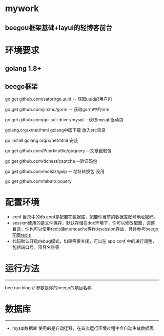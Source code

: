 # mywork

beegou框架基础+layui的轻博客前台
---
# 环境要求
golang 1.8+
---
beego框架
---
go get github.com/satori/go.uuid   -- 获取uuid的用户包

go get  github.com/jinzhu/gorm     -- 获取gorm中的orm

go get  github.com/go-sql-driver/mysql --获取mysql 驱动包

golang.org/x/net/html golang中国下载 放入src目录

go install golang.org/x/net/html     安装

go get github.com/PuerkitoBio/goquery  --文章截取包

go get github.com/dchest/captcha --验证码包


go get github.com/molizz/goip   -- 地址转换包  没用

go get github.com/tabalt/ipquery
# 配置环境
- conf 目录中的db.conf是配置在数据库，配置你当前的数据库账号地址密码。
- session使用的是文件保存，默认存储在doc环境下，你可以修改配置，调整目录，你也可以使用redis活memcache等作为session存放，具体参考[beego配置redis](https://beego.me/docs/module/session.md)
- 代码默认开启debug模式，如果需要关闭，可以在 app.conf 中的进行调整，包括端口号，项目名称等
# 运行方法
----
bee run blog // 参数是你的beego的项目名称

# 数据库
-------
- mysql数据库 使用的是自动迁移，在首次运行环境过程中会自动生成数据表

